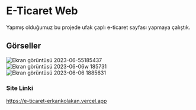 # E-Ticaret Web

Yapmış olduğumuz bu projede ufak çaplı e-ticaret sayfası yapmaya çalıştık.

## Görseller

![Ekran görüntüsü 2023-06-55185437](https://github.com/erkankolakan/e-ticaret/assets/126770706/ef7516f2-adc8-46bc-9218-ab4365fd6ce6)
![Ekran görüntüsü 2023-06-06w 185731](https://github.com/erkankolakan/e-ticaret/assets/126770706/134e94ad-9f59-4011-a912-aae03a04a53b)
![Ekran görüntüsü 2023-06-06 1885631](https://github.com/erkankolakan/e-ticaret/assets/126770706/e487f8d0-6639-4af6-aa8f-5836de3a2c93)

### Site Linki
https://e-ticaret-erkankolakan.vercel.app
